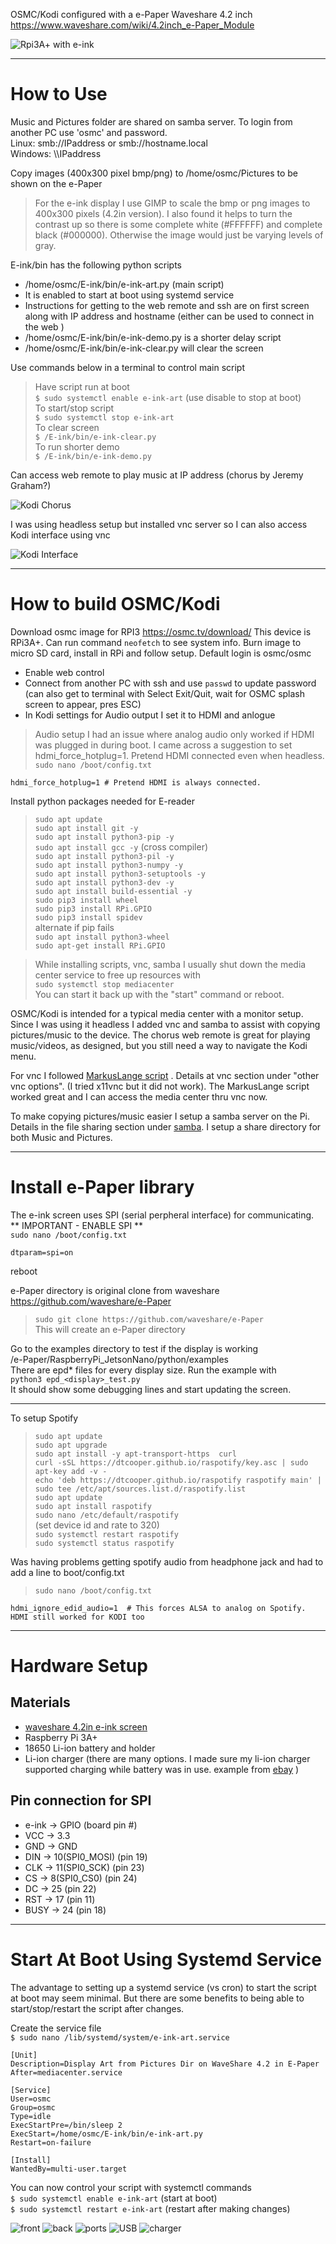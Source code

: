 OSMC/Kodi configured with a e-Paper Waveshare 4.2 inch
https://www.waveshare.com/wiki/4.2inch_e-Paper_Module

![Rpi3A+ with e-ink](images/guy-clark.png "Rpi with 4.1in e-ink display")

---
# How to Use
Music and Pictures folder are shared on samba server.
To login from another PC use 'osmc' and password.  
Linux: smb://IPaddress or smb://hostname.local  
Windows: \\\\IPaddress

Copy images (400x300 pixel bmp/png) to /home/osmc/Pictures 
to be shown on the e-Paper

>For the e-ink display I use GIMP to scale the bmp or png images to 400x300 pixels (4.2in version). I also found it helps to turn the contrast up so there is some complete white (#FFFFFF) and complete black (#000000). Otherwise the image would just be varying levels of gray.

E-ink/bin has the following python scripts
* /home/osmc/E-ink/bin/e-ink-art.py (main script)
* It is enabled to start at boot using systemd service
* Instructions for getting to the web remote and ssh are on first screen along with IP address and hostname (either can be used to connect in the web )
* /home/osmc/E-ink/bin/e-ink-demo.py is a shorter delay script
* /home/osmc/E-ink/bin/e-ink-clear.py will clear the screen

Use commands below in a terminal to control main script
>Have script run at boot  
`$ sudo systemctl enable e-ink-art`
 (use disable to stop at boot)  
 To start/stop script  
 `$ sudo systemctl stop e-ink-art`  
 To clear screen  
 `$ /E-ink/bin/e-ink-clear.py`  
 To run shorter demo  
 `$ /E-ink/bin/e-ink-demo.py`

Can access web remote to play music at IP address (chorus by Jeremy Graham?)

![Kodi Chorus](images/chorus.png "Web Remote")

I was using headless setup but installed vnc server so I can also access Kodi interface using vnc

![Kodi Interface](images/Kodi.png "vnc to Kodi")

---
# How to build OSMC/Kodi
Download osmc image for RPI3
https://osmc.tv/download/
This device is RPi3A+. Can run command `neofetch` to see system info.
Burn image to micro SD card, install in RPi and follow setup.
Default login is osmc/osmc  
* Enable web control
* Connect from another PC with ssh and use `passwd` to update password (can also get to terminal with Select Exit/Quit, wait for OSMC splash screen to appear, pres ESC)
* In Kodi settings for Audio output I set it to HDMI and anlogue

>Audio setup I had an issue where analog audio only worked if HDMI was plugged in during boot. I came across a suggestion to set hdmi_force_hotplug=1. Pretend HDMI connected even when headless.  
`sudo nano /boot/config.txt`  
```
hdmi_force_hotplug=1 # Pretend HDMI is always connected.
```

Install python packages needed for E-reader
>`sudo apt update`  
`sudo apt install git -y`  
`sudo apt install python3-pip -y`  
`sudo apt install gcc -y` (cross compiler)  
`sudo apt install python3-pil -y`  
`sudo apt install python3-numpy -y`  
`sudo apt install python3-setuptools -y`  
`sudo apt install python3-dev -y`  
`sudo apt install build-essential -y`  
`sudo pip3 install wheel`  
`sudo pip3 install RPi.GPIO`  
`sudo pip3 install spidev`  
alternate if pip fails  
`sudo apt install python3-wheel`  
`sudo apt-get install RPi.GPIO`  

>While installing scripts, vnc, samba I usually shut down the media center service to free up resources with  
`sudo systemctl stop mediacenter`  
You can start it back up with the "start" command or reboot.

OSMC/Kodi is intended for a typical media center with a monitor setup. Since I was using it headless I added vnc and samba to assist with copying pictures/music to the device. The chorus web remote is great for playing music/videos, as designed, but you still need a way to navigate the Kodi menu.

For vnc I followed [MarkusLange script](https://stemjust4u.com/vnc-ssh-sftp) . Details at vnc section under "other vnc options". (I tried x11vnc but it did not work). The MarkusLange script worked great and I can access the media center thru vnc now. 

To make copying pictures/music easier I setup a samba server on the Pi. Details in the file sharing section under [samba](https://stemjust4u.com/file-sharing-overgrive). I setup a share directory for both Music and Pictures.

---
# Install e-Paper library

The e-ink screen uses SPI (serial perpheral interface) for communicating.  
** IMPORTANT - ENABLE SPI **  
`sudo nano /boot/config.txt`  
```
dtparam=spi=on  
```
reboot

e-Paper directory is original clone from waveshare 
https://github.com/waveshare/e-Paper

>`sudo git clone https://github.com/waveshare/e-Paper`  
This will create an e-Paper directory

Go to the examples directory to test if the display is working  
/e-Paper/RaspberryPi_JetsonNano/python/examples  
There are epd* files for every display size.
Run the example with  
`python3 epd_<display>_test.py`  
It should show some debugging lines and start updating the screen.

---
To setup Spotify
>`sudo apt update`  
`sudo apt upgrade`  
`sudo apt install -y apt-transport-https  curl`  
`curl -sSL https://dtcooper.github.io/raspotify/key.asc | sudo apt-key add -v -`  
`echo 'deb https://dtcooper.github.io/raspotify raspotify main' | sudo tee /etc/apt/sources.list.d/raspotify.list`  
`sudo apt update`  
`sudo apt install raspotify`  
`sudo nano /etc/default/raspotify`  
(set device id and rate to 320)  
`sudo systemctl restart raspotify`  
`sudo systemctl status raspotify`  

Was having problems getting spotify audio from headphone jack and had to add a line to boot/config.txt  
>`sudo nano /boot/config.txt`  
```
hdmi_ignore_edid_audio=1  # This forces ALSA to analog on Spotify. HDMI still worked for KODI too
```

---
# Hardware Setup
## Materials
* [waveshare 4.2in e-ink screen](https://www.waveshare.com/4.2inch-e-paper-module.htm)
* Raspberry Pi 3A+ 
* 18650 Li-ion battery and holder
* Li-ion charger (there are many options. I made sure my li-ion charger supported charging while battery was in use. example from [ebay](https://ebay.us/ABf0f5) )

## Pin connection for SPI   
* e-ink  ->    GPIO (board pin #)  
* VCC    ->    3.3  
* GND    ->    GND  
* DIN    ->    10(SPI0_MOSI) (pin 19)  
* CLK    ->    11(SPI0_SCK) (pin 23)  
* CS     ->    8(SPI0_CS0) (pin 24)  
* DC     ->    25 (pin 22)  
* RST    ->    17 (pin 11)  
* BUSY   ->    24 (pin 18)  

---
# Start At Boot Using Systemd Service
The advantage to setting up a systemd service (vs cron) to start the script at boot may seem minimal. But there are some benefits to being able to start/stop/restart the script after changes.

Create the service file  
`$ sudo nano /lib/systemd/system/e-ink-art.service`

```shell
[Unit]  
Description=Display Art from Pictures Dir on WaveShare 4.2 in E-Paper  
After=mediacenter.service  

[Service]  
User=osmc  
Group=osmc  
Type=idle  
ExecStartPre=/bin/sleep 2  
ExecStart=/home/osmc/E-ink/bin/e-ink-art.py  
Restart=on-failure  

[Install]  
WantedBy=multi-user.target 
``` 
You can now control your script with systemctl commands  
`$ sudo systemctl enable e-ink-art` (start at boot)  
`$ sudo systemctl restart e-ink-art` (restart after making changes)  

![front](images/front.png "front")
![back](images/back.png "back")
![ports](images/HDMI-power-headphone.png "ports")
![USB](images/USB.png "USB")
![charger](images/li-ion-charger.png "charger")